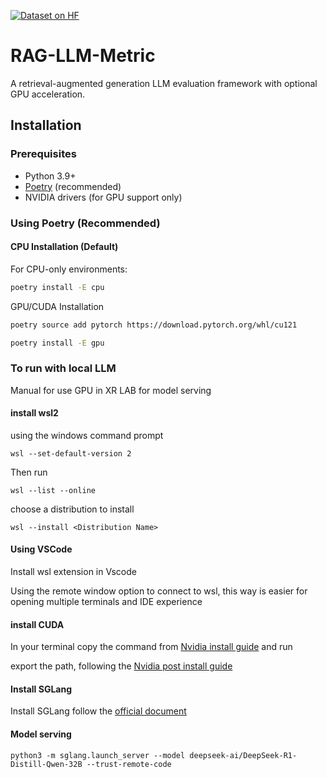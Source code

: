 [![Dataset on HF](https://huggingface.co/datasets/huggingface/badges/resolve/main/dataset-on-hf-sm.svg)](https://huggingface.co/RAGEVALUATION-HJKMY)

# RAG-LLM-Metric

A retrieval-augmented generation LLM evaluation framework with optional GPU acceleration.

## Installation

### Prerequisites
- Python 3.9+
- [Poetry](https://python-poetry.org/) (recommended)
- NVIDIA drivers (for GPU support only)

### Using Poetry (Recommended)

#### CPU Installation (Default)
For CPU-only environments:
```bash
poetry install -E cpu
```
GPU/CUDA Installation
```bash
poetry source add pytorch https://download.pytorch.org/whl/cu121

poetry install -E gpu
```

### To run with local LLM
Manual for use GPU in XR LAB for model serving


#### install wsl2
 using the windows command prompt

 ```
 wsl --set-default-version 2
 ```

 Then run
 ```
 wsl --list --online
 ```

 choose a distribution to install
 ```
 wsl --install <Distribution Name>
 ```


#### Using VSCode
Install wsl extension in Vscode

Using the remote window option to connect to wsl, this way is easier for opening multiple terminals and IDE experience

#### install CUDA
In your terminal copy the command from [Nvidia install guide](https://developer.nvidia.com/cuda-downloads?target_os=Linux&target_arch=x86_64&Distribution=WSL-Ubuntu&target_version=2.0&target_type=deb_local) and run

export the path, following the [Nvidia post install guide](https://docs.nvidia.com/cuda/cuda-installation-guide-linux/#mandatory-actions)

#### Install SGLang
Install SGLang follow the [official document](https://docs.sglang.ai/start/install.html)

#### Model serving
```
python3 -m sglang.launch_server --model deepseek-ai/DeepSeek-R1-Distill-Qwen-32B --trust-remote-code
```

